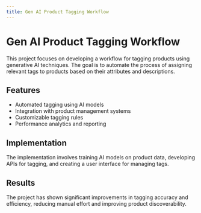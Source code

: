 ```yaml
---
title: Gen AI Product Tagging Workflow
---
```


# Gen AI Product Tagging Workflow

This project focuses on developing a workflow for tagging products using generative AI techniques. The goal is to automate the process of assigning relevant tags to products based on their attributes and descriptions.

## Features

- Automated tagging using AI models
- Integration with product management systems
- Customizable tagging rules
- Performance analytics and reporting

## Implementation

The implementation involves training AI models on product data, developing APIs for tagging, and creating a user interface for managing tags.

## Results

The project has shown significant improvements in tagging accuracy and efficiency, reducing manual effort and improving product discoverability.
